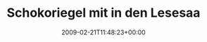 ---
retweeted: false
source: <a href="http://twitter.com" rel="nofollow">Twitter Web Client</a>
entities:
  hashtags:
  - text: raschel
    indices:
    - '47'
    - '55'
  symbols: []
  user_mentions: []
  urls: []
display_text_range:
- '0'
- '55'
favorite_count: '0'
id_str: '1233943661'
truncated: false
retweet_count: '0'
id: '1233943661'
created_at: Sat Feb 21 11:48:23 +0000 2009
favorited: false
full_text: 'Schokoriegel mit in den Lesesaal geschmuggelt. #raschel'
lang: de
tags:
- raschel
- pesos:twitter
date: '2009-02-21T11:48:23+00:00'
src: https://twitter.com/bascht/status/1233943661
original_url: https://twitter.com/bascht/status/1233943661
type: twitter_tweet
text: 'Schokoriegel mit in den Lesesaal geschmuggelt. #raschel'
title: Schokoriegel mit in den Lesesaa

---